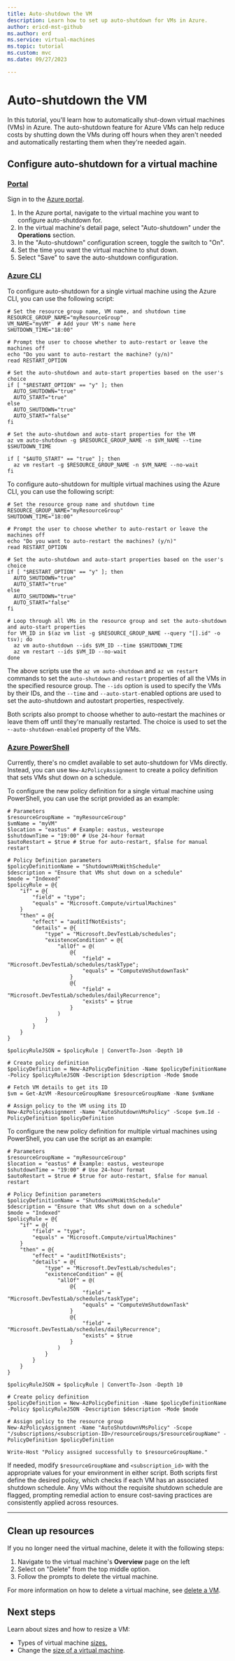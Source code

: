 ```yaml
---
title: Auto-shutdown the VM
description: Learn how to set up auto-shutdown for VMs in Azure.
author: ericd-mst-github
ms.author: erd
ms.service: virtual-machines
ms.topic: tutorial
ms.custom: mvc
ms.date: 09/27/2023

---
```


# Auto-shutdown the VM

In this tutorial, you'll learn how to automatically shut-down virtual machines (VMs) in Azure. The auto-shutdown feature for Azure VMs can help reduce costs by shutting down the VMs during off hours when they aren't needed and automatically restarting them when they're needed again.

## Configure auto-shutdown for a virtual machine

### [Portal](#tab/portal)

Sign in to the [Azure portal](https://portal.azure.com/).
1. In the Azure portal, navigate to the virtual machine you want to configure auto-shutdown for.
2. In the virtual machine's detail page, select "Auto-shutdown" under the **Operations** section.
3. In the "Auto-shutdown" configuration screen, toggle the switch to "On".
4. Set the time you want the virtual machine to shut down.
5. Select "Save" to save the auto-shutdown configuration.

### [Azure CLI](#tab/azure-cli)

To configure auto-shutdown for a single virtual machine using the Azure CLI, you can use the following script:

```azurecli-interactive
# Set the resource group name, VM name, and shutdown time
RESOURCE_GROUP_NAME="myResourceGroup"
VM_NAME="myVM"  # Add your VM's name here
SHUTDOWN_TIME="18:00"

# Prompt the user to choose whether to auto-restart or leave the machines off
echo "Do you want to auto-restart the machine? (y/n)"
read RESTART_OPTION

# Set the auto-shutdown and auto-start properties based on the user's choice
if [ "$RESTART_OPTION" == "y" ]; then
  AUTO_SHUTDOWN="true"
  AUTO_START="true"
else
  AUTO_SHUTDOWN="true"
  AUTO_START="false"
fi

# Set the auto-shutdown and auto-start properties for the VM
az vm auto-shutdown -g $RESOURCE_GROUP_NAME -n $VM_NAME --time $SHUTDOWN_TIME

if [ "$AUTO_START" == "true" ]; then
  az vm restart -g $RESOURCE_GROUP_NAME -n $VM_NAME --no-wait
fi
```

To configure auto-shutdown for multiple virtual machines using the Azure CLI, you can use the following script:

```azurecli-interactive
# Set the resource group name and shutdown time
RESOURCE_GROUP_NAME="myResourceGroup"
SHUTDOWN_TIME="18:00"

# Prompt the user to choose whether to auto-restart or leave the machines off
echo "Do you want to auto-restart the machines? (y/n)"
read RESTART_OPTION

# Set the auto-shutdown and auto-start properties based on the user's choice
if [ "$RESTART_OPTION" == "y" ]; then
  AUTO_SHUTDOWN="true"
  AUTO_START="true"
else
  AUTO_SHUTDOWN="true"
  AUTO_START="false"
fi

# Loop through all VMs in the resource group and set the auto-shutdown and auto-start properties
for VM_ID in $(az vm list -g $RESOURCE_GROUP_NAME --query "[].id" -o tsv); do
  az vm auto-shutdown --ids $VM_ID --time $SHUTDOWN_TIME
  az vm restart --ids $VM_ID --no-wait
done
```

The above scripts use the `az vm auto-shutdown` and `az vm restart` commands to set the `auto-shutdown` and `restart` properties of all the VMs in the specified resource group. The `--ids` option is used to specify the VMs by their IDs, and the `--time` and `--auto-start-`enabled options are used to set the auto-shutdown and autostart properties, respectively.

Both scripts also prompt to choose whether to auto-restart the machines or leave them off until they're manually restarted. The choice is used to set the -`-auto-shutdown-enabled` property of the VMs.


### [Azure PowerShell](#tab/azure-powershell)

Currently, there's no cmdlet available to set auto-shutdown for VMs directly. Instead, you can use `New-AzPolicyAssignment` to create a policy definition that sets VMs shut down on a schedule.

To configure the new policy definition for a single virtual machine using PowerShell, you can use the script provided as an example: 

```azurepowershell-interactive
# Parameters
$resourceGroupName = "myResourceGroup"
$vmName = "myVM"
$location = "eastus" # Example: eastus, westeurope
$shutdownTime = "19:00" # Use 24-hour format
$autoRestart = $true # $true for auto-restart, $false for manual restart

# Policy Definition parameters
$policyDefinitionName = "ShutdownVMsWithSchedule"
$description = "Ensure that VMs shut down on a schedule"
$mode = "Indexed"
$policyRule = @{
    "if" = @{
        "field" = "type";
        "equals" = "Microsoft.Compute/virtualMachines"
    }
    "then" = @{
        "effect" = "auditIfNotExists";
        "details" = @{
            "type" = "Microsoft.DevTestLab/schedules";
            "existenceCondition" = @{
                "allOf" = @(
                    @{
                        "field" = "Microsoft.DevTestLab/schedules/taskType";
                        "equals" = "ComputeVmShutdownTask"
                    }
                    @{
                        "field" = "Microsoft.DevTestLab/schedules/dailyRecurrence";
                        "exists" = $true
                    }
                )
            }
        }
    }
}

$policyRuleJSON = $policyRule | ConvertTo-Json -Depth 10

# Create policy definition
$policyDefinition = New-AzPolicyDefinition -Name $policyDefinitionName -Policy $policyRuleJSON -Description $description -Mode $mode

# Fetch VM details to get its ID
$vm = Get-AzVM -ResourceGroupName $resourceGroupName -Name $vmName

# Assign policy to the VM using its ID
New-AzPolicyAssignment -Name "AutoShutdownVMsPolicy" -Scope $vm.Id -PolicyDefinition $policyDefinition
```

To configure the new policy definition for multiple virtual machines using PowerShell, you can use the script as an example:

```powershell-interactive
# Parameters
$resourceGroupName = "myResourceGroup"
$location = "eastus" # Example: eastus, westeurope
$shutdownTime = "19:00" # Use 24-hour format
$autoRestart = $true # $true for auto-restart, $false for manual restart

# Policy Definition parameters
$policyDefinitionName = "ShutdownVMsWithSchedule"
$description = "Ensure that VMs shut down on a schedule"
$mode = "Indexed"
$policyRule = @{
    "if" = @{
        "field" = "type";
        "equals" = "Microsoft.Compute/virtualMachines"
    }
    "then" = @{
        "effect" = "auditIfNotExists";
        "details" = @{
            "type" = "Microsoft.DevTestLab/schedules";
            "existenceCondition" = @{
                "allOf" = @(
                    @{
                        "field" = "Microsoft.DevTestLab/schedules/taskType";
                        "equals" = "ComputeVmShutdownTask"
                    }
                    @{
                        "field" = "Microsoft.DevTestLab/schedules/dailyRecurrence";
                        "exists" = $true
                    }
                )
            }
        }
    }
}

$policyRuleJSON = $policyRule | ConvertTo-Json -Depth 10

# Create policy definition
$policyDefinition = New-AzPolicyDefinition -Name $policyDefinitionName -Policy $policyRuleJSON -Description $description -Mode $mode

# Assign policy to the resource group
New-AzPolicyAssignment -Name "AutoShutdownVMsPolicy" -Scope "/subscriptions/<subscription-ID>/resourceGroups/$resourceGroupName" -PolicyDefinition $policyDefinition

Write-Host "Policy assigned successfully to $resourceGroupName."
```
If needed, modify `$resourceGroupName` and `<subscription_id>` with the appropriate values for your environment in either script. Both scripts first define the desired policy, which checks if each VM has an associated shutdown schedule. Any VMs without the requisite shutdown schedule are flagged, prompting remedial action to ensure cost-saving practices are consistently applied across resources.

---

## Clean up resources

If you no longer need the virtual machine, delete it with the following steps:

1. Navigate to the virtual machine's **Overview** page on the left
1. Select on "Delete" from the top middle option.
1. Follow the prompts to delete the virtual machine.

For more information on how to delete a virtual machine, see [delete a VM](./delete.md).

## Next steps

Learn about sizes and how to resize a VM:
- Types of virtual machine [sizes.](./sizes.md)
- Change the [size of a virtual machine](./resize-vm.md).